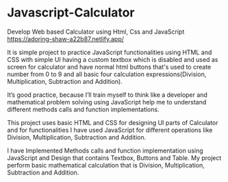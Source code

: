 # Javascript-Calculator
Develop Web based Calculator using Html, Css and JavaScript
 https://adoring-shaw-a22b87.netlify.app/

 It is simple project to practice JavaScript functionalities using HTML and CSS with simple UI having a custom textbox which is disabled and used as screen for calculator and have normal html buttons that's used to create number from 0 to 9 and all basic four calculation expressions(Division, Multiplication, Subtraction and Addition).

 It’s good practice, because I’ll train myself to think like a developer and mathematical problem solving using JavaScript help me to understand different methods calls and function implementations.

 This project uses basic HTML and CSS for designing UI parts of Calculator and for functionalities I have used JavaScript for different operations like Division, Multiplication, Subtraction and Addition.

 I have Implemented Methods calls and function implementation using JavaScript and Design that contains Textbox, Buttons and Table. My project perform basic mathematical calculation that is Division, Multiplication, Subtraction and Addition.
